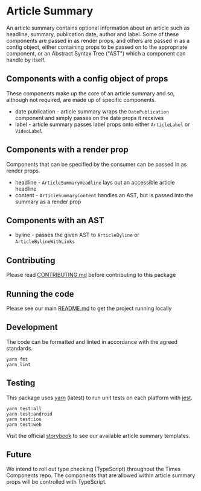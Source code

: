 # Article Summary

An article summary contains optional information about an article such as
headline, summary, publication date, author and label. Some of these components
are passed in as render props, and others are passed in as a config object,
either containing props to be passed on to the appropriate component, or an
Abstract Syntax Tree ("AST") which a component can handle by itself.

## Components with a config object of props

These components make up the core of an article summary and so, although not
required, are made up of specific components.

- date publication - article summary wraps the `DatePublication` component and
  simply passes on the date props it receives
- label - article summary passes label props onto either `ArticleLabel` or
  `VideoLabel`

## Components with a render prop

Components that can be specified by the consumer can be passed in as render
props.

- headline - `ArticleSummaryHeadline` lays out an accessible article headline
- content - `ArticleSummaryContent` handles an AST, but is passed into the
  summary as a render prop

## Components with an AST

- byline - passes the given AST to `ArticleByline` or `ArticleBylineWithLinks`

## Contributing

Please read [CONTRIBUTING.md](./CONTRIBUTING.md) before contributing to this
package

## Running the code

Please see our main [README.md](../README.md) to get the project running locally

## Development

The code can be formatted and linted in accordance with the agreed standards.

```
yarn fmt
yarn lint
```

## Testing

This package uses [yarn](https://yarnpkg.com) (latest) to run unit tests on each
platform with [jest](https://facebook.github.io/jest/).

```
yarn test:all
yarn test:android
yarn test:ios
yarn test:web
```

Visit the official
[storybook](http://components.thetimes.co.uk/?knob-Size%20of%20ad%20placeholder%3A=default&selectedKind=Composed%2FArticle%20Summary&selectedStory=Default&full=0&addons=1&stories=1&panelRight=0&addonPanel=storybooks%2Fstorybook-addon-knobs)
to see our available article summary templates.

## Future

We intend to roll out type checking (TypeScript) throughout the Times Components
repo. The components that are allowed within article summary props will be
controlled with TypeScript.
